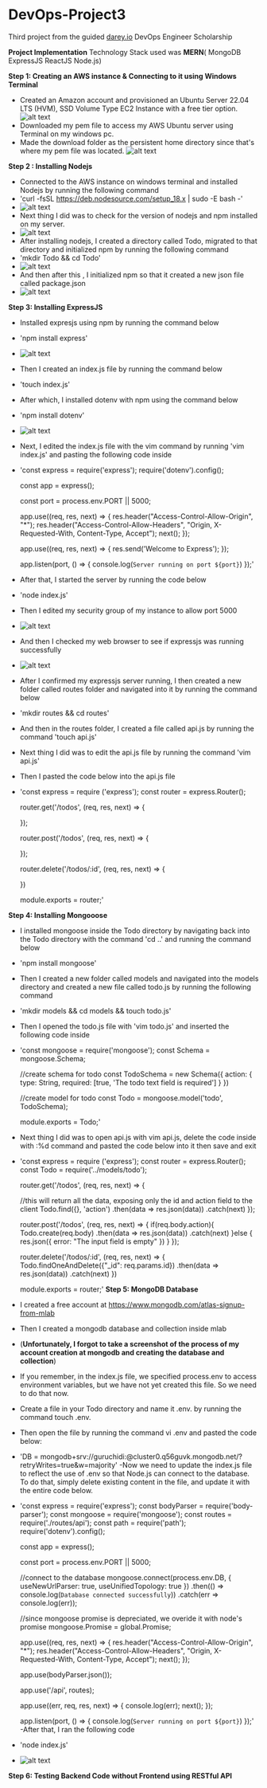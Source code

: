 # DevOps-Project3
Third project from the guided [darey.io](https://www.darey.io) DevOps Engineer Scholarship 

**Project Implementation**
Technology Stack used was **MERN**( MongoDB ExpressJS ReactJS Node.js)

**Step 1: Creating an AWS instance & Connecting to it using Windows Terminal**
- Created an Amazon account and provisioned an Ubuntu Server 22.04 LTS (HVM), SSD Volume Type EC2 Instance with a free tier option.
 ![alt text](https://github.com/guruchidi/darey.io/blob/main/Project3/aws%20instance%20launch.png)
- Downloaded my pem file to access my  AWS Ubuntu server using Terminal on my windows pc.
- Made the download folder as the persistent home directory since that's where my pem file was located.
 ![alt text](https://github.com/guruchidi/darey.io/blob/main/Project3/connected%20to%20instance%20via%20windows%20terminal.png)

**Step 2 : Installing Nodejs**
  - Connected to the AWS instance on windows terminal and installed Nodejs by running the following command
  - 'curl -fsSL https://deb.nodesource.com/setup_18.x | sudo -E bash -'
  -  ![alt text](https://github.com/guruchidi/darey.io/blob/main/Project3/getting%20nodejs%20folder.png)
  -  Next thing I did was to check for the version of nodejs and npm installed on my server.
  -  ![alt text](https://github.com/guruchidi/darey.io/blob/main/Project3/node%20and%20npm%20version.png)
  - After installing nodejs, I created a directory called Todo, migrated to that directory and initialized npm by running the following command
  - 'mkdir Todo && cd Todo'
  - ![alt text](https://github.com/guruchidi/darey.io/blob/main/Project3/todo%20directory%20created.png)
  - And then after this , I initialized npm so that it created a new json file called package.json
  - ![alt text](https://github.com/guruchidi/darey.io/blob/main/Project3/package%20json%20file%20created.png)

**Step 3: Installing ExpressJS**
  - Installed expresjs using npm by running the command below
  - 'npm install express'
  - ![alt text](https://github.com/guruchidi/darey.io/blob/main/Project3/express%20installed.png)
  - Then I created an index.js file by running the command below
  - 'touch index.js'
  - After which, I installed dotenv with npm using the command below
  - 'npm install dotenv'
  - ![alt text](https://github.com/guruchidi/darey.io/blob/main/Project3/dotev%20and%20mongoose%20installed.png)
  - Next, I edited the index.js file with the vim command by running 'vim index.js' and pasting the following code inside
  -  'const express = require('express');
      require('dotenv').config();

      const app = express();

      const port = process.env.PORT || 5000;

      app.use((req, res, next) => {
      res.header("Access-Control-Allow-Origin", "\*");
      res.header("Access-Control-Allow-Headers", "Origin, X-Requested-With, Content-Type, Accept");
      next();
      });

      app.use((req, res, next) => {
      res.send('Welcome to Express');
      });

      app.listen(port, () => {
      console.log(`Server running on port ${port}`)
      });'
      
- After that, I started the server by running the code below
- 'node index.js'
- Then I edited my security group of my instance to allow port 5000
- ![alt text](https://github.com/guruchidi/darey.io/blob/main/Project3/inbound%20rules.png)
- And then I checked my web browser to see if expressjs was running successfully
- ![alt text](https://github.com/guruchidi/darey.io/blob/main/Project3/express%20running%20on%20web%20browser.png)
- After I confirmed my expressjs server running, I then created a new folder called routes folder and navigated into it by running the command below
- 'mkdir routes && cd routes'
- And then in the routes folder, I created a file called api.js by running the command 'touch api.js'
- Next thing I did was to edit the api.js file by running the command 'vim api.js'
- Then I pasted the code below into the api.js file
-  'const express = require ('express');
    const router = express.Router();

    router.get('/todos', (req, res, next) => {

    });

    router.post('/todos', (req, res, next) => {

    });

    router.delete('/todos/:id', (req, res, next) => {

    })

    module.exports = router;'
    
**Step 4: Installing Mongooose**
  - I installed mongoose inside the Todo directory by navigating back into the Todo directory with the command 'cd ..' and running the command below
  - 'npm install mongoose'
  - Then I created a new folder called models and navigated into the models directory and created a new file called todo.js by running the following command 
  - 'mkdir models && cd models && touch todo.js'
  - Then I opened the todo.js file with 'vim todo.js' and inserted the following code inside
  -   'const mongoose = require('mongoose');
       const Schema = mongoose.Schema;

       //create schema for todo
       const TodoSchema = new Schema({
       action: {
       type: String,
       required: [true, 'The todo text field is required']
       }
       })

       //create model for todo
       const Todo = mongoose.model('todo', TodoSchema);

       module.exports = Todo;'
   - Next thing I did was to open api.js with vim api.js, delete the code inside with :%d command and pasted the code below into it then save and exit
   - 'const express = require ('express');
      const router = express.Router();
      const Todo = require('../models/todo');

      router.get('/todos', (req, res, next) => {

      //this will return all the data, exposing only the id and action field to the client
      Todo.find({}, 'action')
      .then(data => res.json(data))
      .catch(next)
      });

      router.post('/todos', (req, res, next) => {
      if(req.body.action){
      Todo.create(req.body)
      .then(data => res.json(data))
      .catch(next)
      }else {
      res.json({
      error: "The input field is empty"
      })
      }
      });

      router.delete('/todos/:id', (req, res, next) => {
      Todo.findOneAndDelete({"_id": req.params.id})
      .then(data => res.json(data))
      .catch(next)
      })

      module.exports = router;'
**Step 5: MongoDB Database**
  - I created a free account at https://www.mongodb.com/atlas-signup-from-mlab 
  - Then I created a mongodb database and collection inside mlab 
  - (**Unfortunately, I forgot to take a screenshot of the process of my account creation at mongodb and creating the database and collection**)
  - If you remember, in the index.js file, we specified process.env to access environment variables, but we have not yet created this file. So we need to do that now.
  - Create a file in your Todo directory and name it .env. by running the command touch .env.
  - Then open the file by running the command vi .env and pasted the code below:
  - 'DB = mongodb+srv://guruchidi:<password>@cluster0.q56guvk.mongodb.net/?retryWrites=true&w=majority'
  -Now we need to update the index.js file to reflect the use of .env so that Node.js can connect to the database. To do that, simply delete existing content in the file, and update it with the entire code below.
   - 'const express = require('express');
      const bodyParser = require('body-parser');
      const mongoose = require('mongoose');
      const routes = require('./routes/api');
      const path = require('path');
      require('dotenv').config();

      const app = express();

      const port = process.env.PORT || 5000;

      //connect to the database
      mongoose.connect(process.env.DB, { useNewUrlParser: true, useUnifiedTopology: true })
      .then(() => console.log(`Database connected successfully`))
      .catch(err => console.log(err));

      //since mongoose promise is depreciated, we overide it with node's promise
      mongoose.Promise = global.Promise;

      app.use((req, res, next) => {
      res.header("Access-Control-Allow-Origin", "\*");
      res.header("Access-Control-Allow-Headers", "Origin, X-Requested-With, Content-Type, Accept");
      next();
      });

      app.use(bodyParser.json());

      app.use('/api', routes);

      app.use((err, req, res, next) => {
      console.log(err);
      next();
      });

      app.listen(port, () => {
      console.log(`Server running on port ${port}`)
      });'
   -After that, I ran the following code
   - 'node index.js'
   - ![alt text](https://github.com/guruchidi/darey.io/blob/main/Project3/database%20connected%20successfully.png)
  
**Step 6: Testing Backend Code without Frontend using RESTful API**
